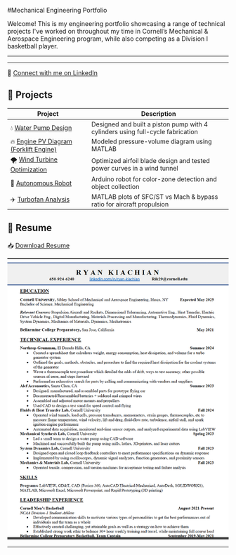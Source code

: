 #Mechanical Engineering Portfolio

Welcome! This is my engineering portfolio showcasing a range of technical projects I've worked on throughout my time in Cornell’s Mechanical & Aerospace Engineering program, while also competing as a Division I basketball player.

---

---

🔗 [Connect with me on LinkedIn](https://www.linkedin.com/in/ryan-kiachian-77b090247/)



## 📁 Projects

| Project                              | Description                                                                 |
|--------------------------------------|-----------------------------------------------------------------------------|
| 💧 [Water Pump Design](./Projects/Waterpump.md)                 | Designed and built a piston pump with 4 cylinders using full-cycle fabrication |
| 🔥 [Engine PV Diagram (Forklift Engine)](./Projects/ForkliftEngineP_V.md)       | Modeled pressure-volume diagram using MATLAB                    |
| 🌪 [Wind Turbine Optimization](./Projects/AirfoilDesign.md)     | Optimized airfoil blade design and tested power curves in a wind tunnel     |
| 🤖 [Autonomous Robot](./Projects/AutonomousRobot.md)            | Arduino robot for color-zone detection and object collection               |
| ✈️ [Turbofan Analysis](./Projects/AnalysisTurboFan.md)            | MATLAB plots of SFC/ST vs Mach & bypass ratio for aircraft propulsion     |

## 📄 Resume

📥 [Download Resume](./public/Resume.pdf)

<p align="center">
  <img src="./Projects/Images/Resume.png" width="600"/>
</p>

<p align="center">

</p>

---
